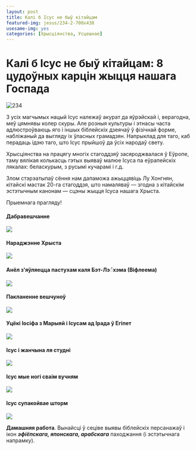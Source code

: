 ```yaml
---
layout: post
title: Калі б Ісус не быў кітайцам
featured-img: jesus/234-2-700x438
usesame-img: yes
categories: [Хрысціянства, Усцешнае]
---
```



# Калі б Ісус не быў кітайцам: 8 цудоўных карцін жыцця нашага Госпада



![](/ublozie/assets/img/posts/jesus/234-2-700x438.jpg "234")


З усіх магчымых нацый Ісус належаў акурат да яўрэйскай і, верагодна, меў цямнявы колер скуры. Але розныя культуры і этнасы часта адлюстроўваюць яго і іншых біблейскіх дзеячаў ў фізічнай форме,  набліжаный да выгляду іх ўласных грамадзян. Напрыклад для таго, каб перадаць ідэю таго, што Ісус прыйшоў да ўсіх народаў свету.

Хрысціянства на працягу многіх стагоддзяў засяроджвалася ў Еўропе, таму вялікая колькасць гэтых выяваў малюе Ісуса па еўрапейскіх лякалах: беласкурым, з русымі кучарамі і г.д.


Злом стэрэатыпаў сёння нам дапаможа ажыццявіць Лу Хонгнян, кітайскі мастак 20-га стагоддзя, што намаляваў — згодна з кітайскім эстэтычным канонам — сцэны жыцця Ісуса нашага Хрыста.

Прыемнага прагляду!


#### Дабравешчанне

![](/ublozie/assets/img/posts/jesus/2.jpg)


#### Нараджэнне Хрыста

![](/ublozie/assets/img/posts/jesus/1-2.jpg)

#### Анёл з'яўляецца пастухам каля Бэт-Лэ◌́хэма (Віфлеема)

![](/ublozie/assets/img/posts/jesus/3.jpg)

#### Пакланенне вешчуноў

![](/ublozie/assets/img/posts/jesus/4.jpg)

#### Уцёкі Іосіфа з Марыяй і Ісусам ад Ірада ў Егіпет 

![](/ublozie/assets/img/posts/jesus/5.jpg)

#### Ісус і жанчына ля студні

![](/ublozie/assets/img/posts/jesus/6.jpg)

#### Ісус мые ногі сваім вучням

![](/ublozie/assets/img/posts/jesus/7.jpg)

#### Ісус супакойвае шторм

![](/ublozie/assets/img/posts/jesus/8.jpg)

**Дамашняя работа**. Вынайсці ў сеціве выявы біблейскіх персанажаў і ікон ***эфіёпскага, японскага, арабскага*** паходжання (і эстэтычнага напрамку).
